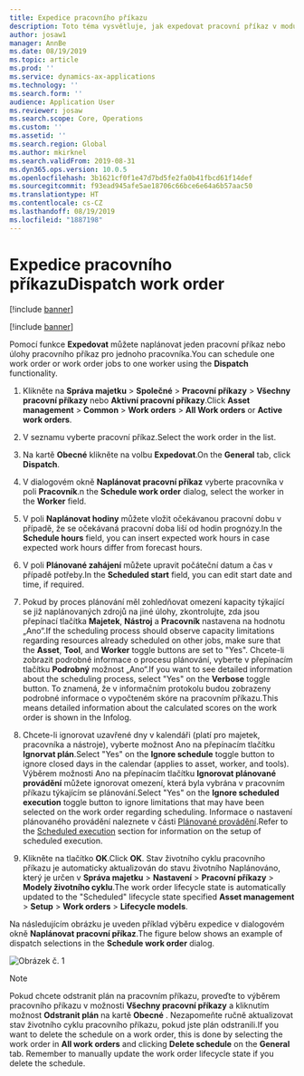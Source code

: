 ```yaml
---
title: Expedice pracovního příkazu
description: Toto téma vysvětluje, jak expedovat pracovní příkaz v modulu Správa majetku.
author: josaw1
manager: AnnBe
ms.date: 08/19/2019
ms.topic: article
ms.prod: ''
ms.service: dynamics-ax-applications
ms.technology: ''
ms.search.form: ''
audience: Application User
ms.reviewer: josaw
ms.search.scope: Core, Operations
ms.custom: ''
ms.assetid: ''
ms.search.region: Global
ms.author: mkirknel
ms.search.validFrom: 2019-08-31
ms.dyn365.ops.version: 10.0.5
ms.openlocfilehash: 3b1621cf0f1e47d7bd5fe2fa0b41fbcd61f14def
ms.sourcegitcommit: f93ead945afe5ae18706c66bce6e64a6b57aac50
ms.translationtype: HT
ms.contentlocale: cs-CZ
ms.lasthandoff: 08/19/2019
ms.locfileid: "1887198"
---
```

# <a name="dispatch-work-order"></a><span data-ttu-id="c0e22-103">Expedice pracovního příkazu</span><span class="sxs-lookup"><span data-stu-id="c0e22-103">Dispatch work order</span></span>

[!include [banner](../../includes/banner.md)]

[!include [banner](../../includes/preview-banner.md)]

<span data-ttu-id="c0e22-104">Pomocí funkce **Expedovat** můžete naplánovat jeden pracovní příkaz nebo úlohy pracovního příkaz pro jednoho pracovníka.</span><span class="sxs-lookup"><span data-stu-id="c0e22-104">You can schedule one work order or work order jobs to one worker using the **Dispatch** functionality.</span></span>

1. <span data-ttu-id="c0e22-105">Klikněte na **Správa majetku** > **Společné** > **Pracovní příkazy** > **Všechny pracovní příkazy** nebo **Aktivní pracovní příkazy**.</span><span class="sxs-lookup"><span data-stu-id="c0e22-105">Click **Asset management** > **Common** > **Work orders** > **All Work orders** or **Active work orders**.</span></span>

2. <span data-ttu-id="c0e22-106">V seznamu vyberte pracovní příkaz.</span><span class="sxs-lookup"><span data-stu-id="c0e22-106">Select the work order in the list.</span></span>

3. <span data-ttu-id="c0e22-107">Na kartě **Obecné** klikněte na volbu **Expedovat**.</span><span class="sxs-lookup"><span data-stu-id="c0e22-107">On the **General** tab, click **Dispatch**.</span></span>

4. <span data-ttu-id="c0e22-108">V dialogovém okně **Naplánovat pracovní příkaz** vyberte pracovníka v poli **Pracovník**.</span><span class="sxs-lookup"><span data-stu-id="c0e22-108">n the **Schedule work order** dialog, select the worker in the **Worker** field.</span></span>

5. <span data-ttu-id="c0e22-109">V poli **Naplánovat hodiny** můžete vložit očekávanou pracovní dobu v případě, že se očekávaná pracovní doba liší od hodin prognózy.</span><span class="sxs-lookup"><span data-stu-id="c0e22-109">In the **Schedule hours** field, you can insert expected work hours in case expected work hours differ from forecast hours.</span></span>

6. <span data-ttu-id="c0e22-110">V poli **Plánované zahájení** můžete upravit počáteční datum a čas v případě potřeby.</span><span class="sxs-lookup"><span data-stu-id="c0e22-110">In the **Scheduled start** field, you can edit start date and time, if required.</span></span>

7. <span data-ttu-id="c0e22-111">Pokud by proces plánování měl zohledňovat omezení kapacity týkající se již naplánovaných zdrojů na jiné úlohy, zkontrolujte, zda jsou přepínací tlačítka **Majetek**, **Nástroj** a **Pracovník** nastavena na hodnotu „Ano“.</span><span class="sxs-lookup"><span data-stu-id="c0e22-111">If the scheduling process should observe capacity limitations regarding resources already scheduled on other jobs, make sure that the **Asset**, **Tool**, and **Worker** toggle buttons are set to "Yes".</span></span> <span data-ttu-id="c0e22-112">Chcete-li zobrazit podrobné informace o procesu plánování, vyberte v přepínacím tlačítku **Podrobný** možnost „Ano“.</span><span class="sxs-lookup"><span data-stu-id="c0e22-112">If you want to see detailed information about the scheduling process, select "Yes" on the **Verbose** toggle button.</span></span> <span data-ttu-id="c0e22-113">To znamená, že v informačním protokolu budou zobrazeny podrobné informace o vypočteném skóre na pracovním příkazu.</span><span class="sxs-lookup"><span data-stu-id="c0e22-113">This means detailed information about the calculated scores on the work order is shown in the Infolog.</span></span>

8. <span data-ttu-id="c0e22-114">Chcete-li ignorovat uzavřené dny v kalendáři (platí pro majetek, pracovníka a nástroje), vyberte možnost Ano na přepínacím tlačítku **Ignorvat plán**.</span><span class="sxs-lookup"><span data-stu-id="c0e22-114">Select "Yes" on the **Ignore schedule** toggle button to ignore closed days in the calendar (applies to asset, worker, and tools).</span></span> <span data-ttu-id="c0e22-115">Výběrem možnosti Ano na přepínacím tlačítku **Ignorovat plánované provádění** můžete ignorovat omezení, která byla vybrána v pracovním příkazu týkajícím se plánování.</span><span class="sxs-lookup"><span data-stu-id="c0e22-115">Select "Yes" on the **Ignore scheduled execution** toggle button to ignore limitations that may have been selected on the work order regarding scheduling.</span></span> <span data-ttu-id="c0e22-116">Informace o nastavení plánovaného provádění naleznete v části [Plánované provádění](../setup-for-work-orders/scheduled-execution.md).</span><span class="sxs-lookup"><span data-stu-id="c0e22-116">Refer to the [Scheduled execution](../setup-for-work-orders/scheduled-execution.md) section for information on the setup of scheduled execution.</span></span>

9. <span data-ttu-id="c0e22-117">Klikněte na tlačítko **OK**.</span><span class="sxs-lookup"><span data-stu-id="c0e22-117">Click **OK**.</span></span> <span data-ttu-id="c0e22-118">Stav životního cyklu pracovního příkazu je automaticky aktualizován do stavu životního Naplánováno, který je určen v **Správa majetku** > **Nastavení** > **Pracovní příkazy** > **Modely životního cyklu**.</span><span class="sxs-lookup"><span data-stu-id="c0e22-118">The work order lifecycle state is automatically updated to the "Scheduled" lifecycle state specified **Asset management** > **Setup** > **Work orders** > **Lifecycle models**.</span></span>

<span data-ttu-id="c0e22-119">Na následujícím obrázku je uveden příklad výběru expedice v dialogovém okně **Naplánovat pracovní příkaz**.</span><span class="sxs-lookup"><span data-stu-id="c0e22-119">The figure below shows an example of dispatch selections in the **Schedule work order** dialog.</span></span>

![Obrázek č. 1](media/04-work-order-scheduling.png)

>[!NOTE]
><span data-ttu-id="c0e22-121">Pokud chcete odstranit plán na pracovním příkazu, proveďte to výběrem pracovního příkazu v možnosti **Všechny pracovní příkazy** a kliknutím možnost **Odstranit plán** na kartě **Obecné** . Nezapomeňte ručně aktualizovat stav životního cyklu pracovního příkazu, pokud jste plán odstranili.</span><span class="sxs-lookup"><span data-stu-id="c0e22-121">If you want to delete the schedule on a work order, this is done by selecting the work order in **All work orders** and clicking **Delete schedule** on the **General** tab. Remember to manually update the work order lifecycle state if you delete the schedule.</span></span>

